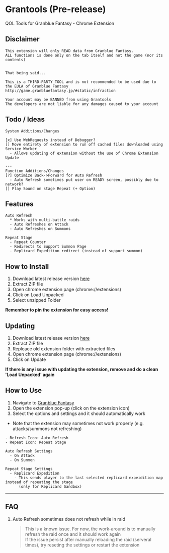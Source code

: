 # Grantools (Pre-release)

QOL Tools for Granblue Fantasy - Chrome Extension

## Disclaimer

```
This extension will only READ data from Granblue Fantasy.
ALL functions is done only on the tab itself and not the game (nor its contents)


That being said...

This is a THIRD-PARTY TOOL and is not recommended to be used due to the EULA of Granblue Fantasy
http://game.granbluefantasy.jp/#static/infraction

Your account may be BANNED from using Grantools
The developers are not liable for any damages caused to your account
```

## Todo / Ideas

```
System Additions/Changes

[x] Use WebRequests instead of Debugger?
[] Move entirety of extension to run off cached files downloaded using Service Worker
  - Allows updating of extension without the use of Chrome Extension Update

---
Function Additions/Changes
[?] Optimize Back->Forward for Auto Refresh
  - Auto Refresh sometimes put user on READY screen, possibly due to network?
[] Play Sound on stage Repeat (+ Option)
```

## Features

```
Auto Refresh
  * Works with multi-battle raids
  - Auto Refreshes on Attack
  - Auto Refreshes on Summons

Repeat Stage
  - Repeat Counter
  - Redirects to Support Summon Page
  - Replicard Expedition redirect (instead of support summon)
```

## How to Install

1. Download latest release version [here](https://github.com/aaron-xheres/grantools-extension/releases)
2. Extract ZIP file
3. Open chrome extension page (chrome://extensions)
4. Click on Load Unpacked
5. Select unzipped Folder

**Remember to pin the extension for easy access!**

## Updating

1. Download latest release version [here](https://github.com/aaron-xheres/grantools-extension/releases)
2. Extract ZIP file
3. Repleace old extension folder with extracted files
4. Open chrome extension page (chrome://extensions)
5. Click on Update

**If there is any issue with updating the extension, remove and do a clean 'Load Unpacked' again**

## How to Use

1. Navigate to [Granblue Fantasy](http://game.granbluefantasy.jp)
2. Open the extension pop-up (click on the extension icon)
3. Select the options and settings and it should automatically work

- Note that the extension may sometimes not work properly (e.g. attacks/summons not refreshing)

```
- Refresh Icon: Auto Refresh
- Repeat Icon: Repeat Stage

Auto Refresh Settings
  - On Attack
  - On Summon

Repeat Stage Settings
  - Replicard Expedition
    - This sends player to the last selected replicard expeidition map instead of repeating the stage
      (only for Replicard Sandbox)
```

---

## FAQ

1. Auto Refresh sometimes does not refresh while in raid
   > This is a known issue. For now, the work-around is to manually refresh the raid once and it should work again  
   > If the issue persist after manually reloading the raid (serveral times), try reseting the settings or restart the extension
